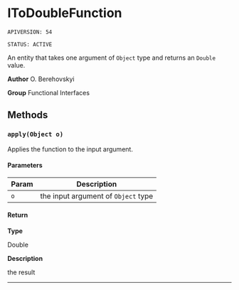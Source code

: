 # IToDoubleFunction

`APIVERSION: 54`

`STATUS: ACTIVE`

An entity that takes one argument of `Object` type and returns an `Double` value.


**Author** O. Berehovskyi


**Group** Functional Interfaces

## Methods
### `apply(Object o)`

Applies the function to the input argument.

#### Parameters
|Param|Description|
|---|---|
|`o`|the input argument of `Object` type|

#### Return

**Type**

Double

**Description**

the result

---
